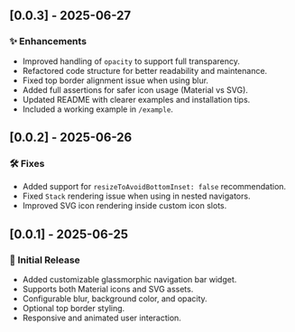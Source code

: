 ## [0.0.3] - 2025-06-27
### ✨ Enhancements
- Improved handling of `opacity` to support full transparency.
- Refactored code structure for better readability and maintenance.
- Fixed top border alignment issue when using blur.
- Added full assertions for safer icon usage (Material vs SVG).
- Updated README with clearer examples and installation tips.
- Included a working example in `/example`.

## [0.0.2] - 2025-06-26
### 🛠 Fixes
- Added support for `resizeToAvoidBottomInset: false` recommendation.
- Fixed `Stack` rendering issue when using in nested navigators.
- Improved SVG icon rendering inside custom icon slots.

## [0.0.1] - 2025-06-25
### 🚀 Initial Release
- Added customizable glassmorphic navigation bar widget.
- Supports both Material icons and SVG assets.
- Configurable blur, background color, and opacity.
- Optional top border styling.
- Responsive and animated user interaction.
